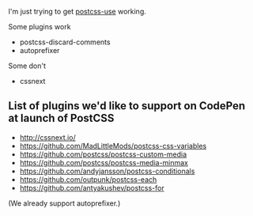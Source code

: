 I'm just trying to get [postcss-use](https://github.com/postcss/postcss-use) working.

Some plugins work

* postcss-discard-comments
* autoprefixer

Some don't

* cssnext

## List of plugins we'd like to support on CodePen at launch of PostCSS

- http://cssnext.io/
- https://github.com/MadLittleMods/postcss-css-variables
- https://github.com/postcss/postcss-custom-media
- https://github.com/postcss/postcss-media-minmax
- https://github.com/andyjansson/postcss-conditionals
- https://github.com/outpunk/postcss-each
- https://github.com/antyakushev/postcss-for

(We already support autoprefixer.)